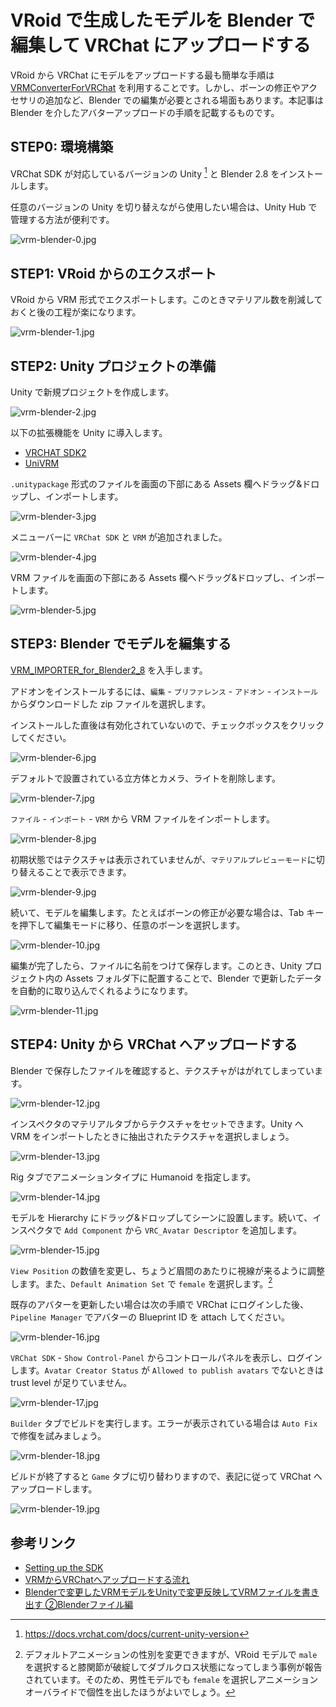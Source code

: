 # VRoid で生成したモデルを Blender で編集して VRChat にアップロードする

VRoid から VRChat にモデルをアップロードする最も簡単な手順は [VRMConverterForVRChat](https://github.com/esperecyan/VRMConverterForVRChat) を利用することです。しかし、ボーンの修正やアクセサリの追加など、Blender での編集が必要とされる場面もあります。本記事は Blender を介したアバターアップロードの手順を記載するものです。

## STEP0: 環境構築

VRChat SDK が対応しているバージョンの Unity [^1] と Blender 2.8 をインストールします。

[^1]: https://docs.vrchat.com/docs/current-unity-version

任意のバージョンの Unity を切り替えながら使用したい場合は、Unity Hub で管理する方法が便利です。

![vrm-blender-0.jpg](img/vrm-blender-0.jpg)

## STEP1: VRoid からのエクスポート

VRoid から VRM 形式でエクスポートします。このときマテリアル数を削減しておくと後の工程が楽になります。

![vrm-blender-1.jpg](img/vrm-blender-1.jpg)

## STEP2: Unity プロジェクトの準備

Unity で新規プロジェクトを作成します。

![vrm-blender-2.jpg](img/vrm-blender-2.jpg)

以下の拡張機能を Unity に導入します。

* [VRCHAT SDK2](https://vrchat.com/home/download)
* [UniVRM](https://github.com/vrm-c/UniVRM/releases)

`.unitypackage` 形式のファイルを画面の下部にある Assets 欄へドラッグ&ドロップし、インポートします。

![vrm-blender-3.jpg](img/vrm-blender-3.jpg)

メニューバーに `VRChat SDK` と `VRM` が追加されました。

![vrm-blender-4.jpg](img/vrm-blender-4.jpg)

VRM ファイルを画面の下部にある Assets 欄へドラッグ&ドロップし、インポートします。

![vrm-blender-5.jpg](img/vrm-blender-5.jpg)

## STEP3: Blender でモデルを編集する

[VRM_IMPORTER_for_Blender2_8](https://github.com/saturday06/VRM_IMPORTER_for_Blender2_8) を入手します。

アドオンをインストールするには、`編集` - `プリファレンス` - `アドオン` - `インストール` からダウンロードした zip ファイルを選択します。

インストールした直後は有効化されていないので、チェックボックスをクリックしてください。

![vrm-blender-6.jpg](img/vrm-blender-6.jpg)

デフォルトで設置されている立方体とカメラ、ライトを削除します。

![vrm-blender-7.jpg](img/vrm-blender-7.jpg)

`ファイル` - `インポート` - `VRM` から VRM ファイルをインポートします。

![vrm-blender-8.jpg](img/vrm-blender-8.jpg)

初期状態ではテクスチャは表示されていませんが、`マテリアルプレビューモード`に切り替えることで表示できます。

![vrm-blender-9.jpg](img/vrm-blender-9.jpg)

続いて、モデルを編集します。たとえばボーンの修正が必要な場合は、Tab キーを押下して編集モードに移り、任意のボーンを選択します。

![vrm-blender-10.jpg](img/vrm-blender-10.jpg)

編集が完了したら、ファイルに名前をつけて保存します。このとき、Unity プロジェクト内の Assets フォルダ下に配置することで、Blender で更新したデータを自動的に取り込んでくれるようになります。

![vrm-blender-11.jpg](img/vrm-blender-11.jpg)

## STEP4: Unity から VRChat へアップロードする

Blender で保存したファイルを確認すると、テクスチャがはがれてしまっています。

![vrm-blender-12.jpg](img/vrm-blender-12.jpg)

インスペクタのマテリアルタブからテクスチャをセットできます。Unity へ VRM をインポートしたときに抽出されたテクスチャを選択しましょう。

![vrm-blender-13.jpg](img/vrm-blender-13.jpg)

Rig タブでアニメーションタイプに Humanoid を指定します。

![vrm-blender-14.jpg](img/vrm-blender-14.jpg)

モデルを Hierarchy にドラッグ&ドロップしてシーンに設置します。続いて、インスペクタで `Add Component` から `VRC_Avatar Descriptor` を追加します。

![vrm-blender-15.jpg](img/vrm-blender-15.jpg)

`View Position` の数値を変更し、ちょうど眉間のあたりに視線が来るように調整します。また、`Default Animation Set` で `female` を選択します。[^2]

[^2]: デフォルトアニメーションの性別を変更できますが、VRoid モデルで `male` を選択すると膝関節が破綻してダブルクロス状態になってしまう事例が報告されています。そのため、男性モデルでも `female` を選択しアニメーションオーバライドで個性を出したほうがよいでしょう。

既存のアバターを更新したい場合は次の手順で VRChat にログインした後、`Pipeline Manager` でアバターの Blueprint ID を attach してください。

![vrm-blender-16.jpg](img/vrm-blender-16.jpg)

`VRChat SDK` - `Show Control-Panel` からコントロールパネルを表示し、ログインします。`Avatar Creator Status` が `Allowed to publish avatars` でないときは trust level が足りていません。

![vrm-blender-17.jpg](img/vrm-blender-17.jpg)

`Builder` タブでビルドを実行します。エラーが表示されている場合は `Auto Fix` で修復を試みましょう。

![vrm-blender-18.jpg](img/vrm-blender-18.jpg)

ビルドが終了すると `Game` タブに切り替わりますので、表記に従って VRChat へアップロードします。

![vrm-blender-19.jpg](img/vrm-blender-19.jpg)

## 参考リンク

* [Setting up the SDK](https://docs.vrchat.com/docs/current-unity-version)
* [VRMからVRChatへアップロードする流れ](https://qiita.com/100/items/7315fe3a7eb75732ae43)
* [Blenderで変更したVRMモデルをUnityで変更反映してVRMファイルを書き出す ②Blenderファイル編](https://styly.cc/ja/tips/blender-vrm-export2/)
